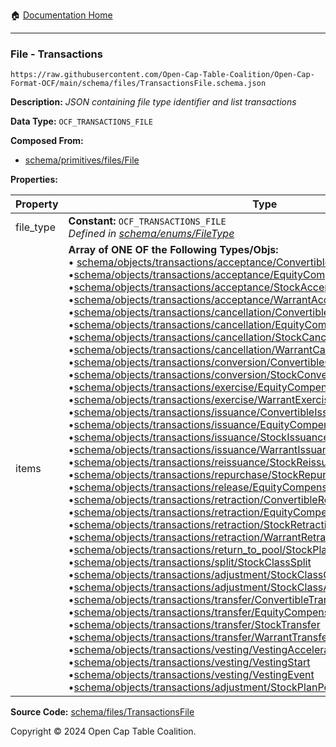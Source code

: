 :house: [Documentation Home](../../../README.md)

---

### File - Transactions

`https://raw.githubusercontent.com/Open-Cap-Table-Coalition/Open-Cap-Format-OCF/main/schema/files/TransactionsFile.schema.json`

**Description:** _JSON containing file type identifier and list transactions_

**Data Type:** `OCF_TRANSACTIONS_FILE`

**Composed From:**

- [schema/primitives/files/File](../primitives/files/File.md)

**Properties:**

| Property  | Type                                                                                                                                                                                                                                                                                                                                                                                                                                                                                                                                                                                                                                                                                                                                                                                                                                                                                                                                                                                                                                                                                                                                                                                                                                                                                                                                                                                                                                                                                                                                                                                                                                                                                                                                                                                                                                                                                                                                                                                                                                                                                                                                                                                                                                                                                                                                                                                                                                                                                                                                                                                                                                                                                                                                                                                                                                                                                                                                                                                                                                                                                                                                                                                                                                                                                                                                                                                                                                                                                                                                                                                                                                                                                                                                                                                                                                                                                                                                                                                                                                                                                                                                                                                                                                                                                                                                                                                                                                                                                                                                                                                                                                                                                                                                                                                                         | Description                     | Required   |
| --------- | ------------------------------------------------------------------------------------------------------------------------------------------------------------------------------------------------------------------------------------------------------------------------------------------------------------------------------------------------------------------------------------------------------------------------------------------------------------------------------------------------------------------------------------------------------------------------------------------------------------------------------------------------------------------------------------------------------------------------------------------------------------------------------------------------------------------------------------------------------------------------------------------------------------------------------------------------------------------------------------------------------------------------------------------------------------------------------------------------------------------------------------------------------------------------------------------------------------------------------------------------------------------------------------------------------------------------------------------------------------------------------------------------------------------------------------------------------------------------------------------------------------------------------------------------------------------------------------------------------------------------------------------------------------------------------------------------------------------------------------------------------------------------------------------------------------------------------------------------------------------------------------------------------------------------------------------------------------------------------------------------------------------------------------------------------------------------------------------------------------------------------------------------------------------------------------------------------------------------------------------------------------------------------------------------------------------------------------------------------------------------------------------------------------------------------------------------------------------------------------------------------------------------------------------------------------------------------------------------------------------------------------------------------------------------------------------------------------------------------------------------------------------------------------------------------------------------------------------------------------------------------------------------------------------------------------------------------------------------------------------------------------------------------------------------------------------------------------------------------------------------------------------------------------------------------------------------------------------------------------------------------------------------------------------------------------------------------------------------------------------------------------------------------------------------------------------------------------------------------------------------------------------------------------------------------------------------------------------------------------------------------------------------------------------------------------------------------------------------------------------------------------------------------------------------------------------------------------------------------------------------------------------------------------------------------------------------------------------------------------------------------------------------------------------------------------------------------------------------------------------------------------------------------------------------------------------------------------------------------------------------------------------------------------------------------------------------------------------------------------------------------------------------------------------------------------------------------------------------------------------------------------------------------------------------------------------------------------------------------------------------------------------------------------------------------------------------------------------------------------------------------------------------------------------------------------ | ------------------------------- | ---------- |
| file_type | **Constant:** `OCF_TRANSACTIONS_FILE`</br>_Defined in [schema/enums/FileType](../enums/FileType.md)_                                                                                                                                                                                                                                                                                                                                                                                                                                                                                                                                                                                                                                                                                                                                                                                                                                                                                                                                                                                                                                                                                                                                                                                                                                                                                                                                                                                                                                                                                                                                                                                                                                                                                                                                                                                                                                                                                                                                                                                                                                                                                                                                                                                                                                                                                                                                                                                                                                                                                                                                                                                                                                                                                                                                                                                                                                                                                                                                                                                                                                                                                                                                                                                                                                                                                                                                                                                                                                                                                                                                                                                                                                                                                                                                                                                                                                                                                                                                                                                                                                                                                                                                                                                                                                                                                                                                                                                                                                                                                                                                                                                                                                                                                                         | Object type field               | `REQUIRED` |
| items     | **Array of ONE OF the Following Types/Objs:**</br>&bull; [schema/objects/transactions/acceptance/ConvertibleAcceptance](../objects/transactions/acceptance/ConvertibleAcceptance.md)</br>&bull;[schema/objects/transactions/acceptance/EquityCompensationAcceptance](../objects/transactions/acceptance/EquityCompensationAcceptance.md)</br>&bull;[schema/objects/transactions/acceptance/StockAcceptance](../objects/transactions/acceptance/StockAcceptance.md)</br>&bull;[schema/objects/transactions/acceptance/WarrantAcceptance](../objects/transactions/acceptance/WarrantAcceptance.md)</br>&bull;[schema/objects/transactions/cancellation/ConvertibleCancellation](../objects/transactions/cancellation/ConvertibleCancellation.md)</br>&bull;[schema/objects/transactions/cancellation/EquityCompensationCancellation](../objects/transactions/cancellation/EquityCompensationCancellation.md)</br>&bull;[schema/objects/transactions/cancellation/StockCancellation](../objects/transactions/cancellation/StockCancellation.md)</br>&bull;[schema/objects/transactions/cancellation/WarrantCancellation](../objects/transactions/cancellation/WarrantCancellation.md)</br>&bull;[schema/objects/transactions/conversion/ConvertibleConversion](../objects/transactions/conversion/ConvertibleConversion.md)</br>&bull;[schema/objects/transactions/conversion/StockConversion](../objects/transactions/conversion/StockConversion.md)</br>&bull;[schema/objects/transactions/exercise/EquityCompensationExercise](../objects/transactions/exercise/EquityCompensationExercise.md)</br>&bull;[schema/objects/transactions/exercise/WarrantExercise](../objects/transactions/exercise/WarrantExercise.md)</br>&bull;[schema/objects/transactions/issuance/ConvertibleIssuance](../objects/transactions/issuance/ConvertibleIssuance.md)</br>&bull;[schema/objects/transactions/issuance/EquityCompensationIssuance](../objects/transactions/issuance/EquityCompensationIssuance.md)</br>&bull;[schema/objects/transactions/issuance/StockIssuance](../objects/transactions/issuance/StockIssuance.md)</br>&bull;[schema/objects/transactions/issuance/WarrantIssuance](../objects/transactions/issuance/WarrantIssuance.md)</br>&bull;[schema/objects/transactions/reissuance/StockReissuance](../objects/transactions/reissuance/StockReissuance.md)</br>&bull;[schema/objects/transactions/repurchase/StockRepurchase](../objects/transactions/repurchase/StockRepurchase.md)</br>&bull;[schema/objects/transactions/release/EquityCompensationRelease](../objects/transactions/release/EquityCompensationRelease.md)</br>&bull;[schema/objects/transactions/retraction/ConvertibleRetraction](../objects/transactions/retraction/ConvertibleRetraction.md)</br>&bull;[schema/objects/transactions/retraction/EquityCompensationRetraction](../objects/transactions/retraction/EquityCompensationRetraction.md)</br>&bull;[schema/objects/transactions/retraction/StockRetraction](../objects/transactions/retraction/StockRetraction.md)</br>&bull;[schema/objects/transactions/retraction/WarrantRetraction](../objects/transactions/retraction/WarrantRetraction.md)</br>&bull;[schema/objects/transactions/return_to_pool/StockPlanReturnToPool](../objects/transactions/return_to_pool/StockPlanReturnToPool.md)</br>&bull;[schema/objects/transactions/split/StockClassSplit](../objects/transactions/split/StockClassSplit.md)</br>&bull;[schema/objects/transactions/adjustment/StockClassConversionRatioAdjustment](../objects/transactions/adjustment/StockClassConversionRatioAdjustment.md)</br>&bull;[schema/objects/transactions/adjustment/StockClassAuthorizedSharesAdjustment](../objects/transactions/adjustment/StockClassAuthorizedSharesAdjustment.md)</br>&bull;[schema/objects/transactions/transfer/ConvertibleTransfer](../objects/transactions/transfer/ConvertibleTransfer.md)</br>&bull;[schema/objects/transactions/transfer/EquityCompensationTransfer](../objects/transactions/transfer/EquityCompensationTransfer.md)</br>&bull;[schema/objects/transactions/transfer/StockTransfer](../objects/transactions/transfer/StockTransfer.md)</br>&bull;[schema/objects/transactions/transfer/WarrantTransfer](../objects/transactions/transfer/WarrantTransfer.md)</br>&bull;[schema/objects/transactions/vesting/VestingAcceleration](../objects/transactions/vesting/VestingAcceleration.md)</br>&bull;[schema/objects/transactions/vesting/VestingStart](../objects/transactions/vesting/VestingStart.md)</br>&bull;[schema/objects/transactions/vesting/VestingEvent](../objects/transactions/vesting/VestingEvent.md)</br>&bull;[schema/objects/transactions/adjustment/StockPlanPoolAdjustment](../objects/transactions/adjustment/StockPlanPoolAdjustment.md) | List of OCF transaction objects | `REQUIRED` |

**Source Code:** [schema/files/TransactionsFile](../../../../schema/files/TransactionsFile.schema.json)

Copyright © 2024 Open Cap Table Coalition.
